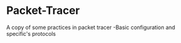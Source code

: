 # Packet-Tracer
A copy of some practices in packet tracer
-Basic configuration and specific's protocols
